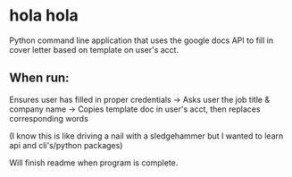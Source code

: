 # hola hola

Python command line application that uses the google docs API to fill in cover letter based on template on user's acct.

## When run:
Ensures user has filled in proper credentials ->
Asks user the job title & company name ->
Copies template doc in user's acct, then replaces corresponding words

(I know this is like driving a nail with a sledgehammer but I wanted to learn api and cli's/python packages)


Will finish readme when program is complete.